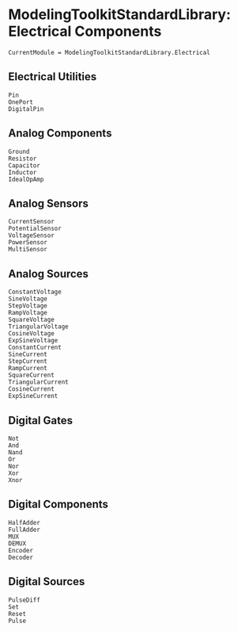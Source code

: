 # ModelingToolkitStandardLibrary: Electrical Components
```@meta
CurrentModule = ModelingToolkitStandardLibrary.Electrical
```

## Electrical Utilities

```@docs
Pin
OnePort
DigitalPin
```

## Analog Components

```@docs
Ground
Resistor
Capacitor
Inductor
IdealOpAmp
```

## Analog Sensors

```@docs
CurrentSensor
PotentialSensor
VoltageSensor
PowerSensor
MultiSensor
```

## Analog Sources

```@docs
ConstantVoltage
SineVoltage
StepVoltage
RampVoltage
SquareVoltage
TriangularVoltage
CosineVoltage
ExpSineVoltage
ConstantCurrent
SineCurrent
StepCurrent
RampCurrent
SquareCurrent
TriangularCurrent
CosineCurrent
ExpSineCurrent
```

## Digital Gates
```@docs
Not
And
Nand
Or
Nor
Xor
Xnor
```

## Digital Components
```@docs
HalfAdder
FullAdder
MUX
DEMUX
Encoder
Decoder
```

## Digital Sources
```@docs
PulseDiff
Set
Reset
Pulse
```